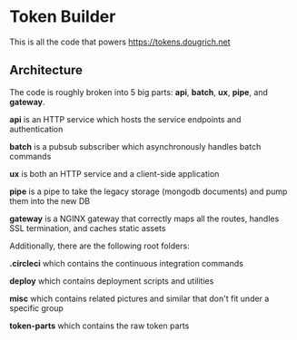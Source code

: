# Token Builder

This is all the code that powers https://tokens.dougrich.net

## Architecture

The code is roughly broken into 5 big parts: __api__, __batch__, __ux__, __pipe__, and __gateway__.

__api__ is an HTTP service which hosts the service endpoints and authentication

__batch__ is a pubsub subscriber which asynchronously handles batch commands

__ux__ is both an HTTP service and a client-side application

__pipe__ is a pipe to take the legacy storage (mongodb documents) and pump them into the new DB

__gateway__ is a NGINX gateway that correctly maps all the routes, handles SSL termination, and caches static assets

Additionally, there are the following root folders:

__.circleci__ which contains the continuous integration commands

__deploy__ which contains deployment scripts and utilities

__misc__ which contains related pictures and similar that don't fit under a specific group

__token-parts__ which contains the raw token parts